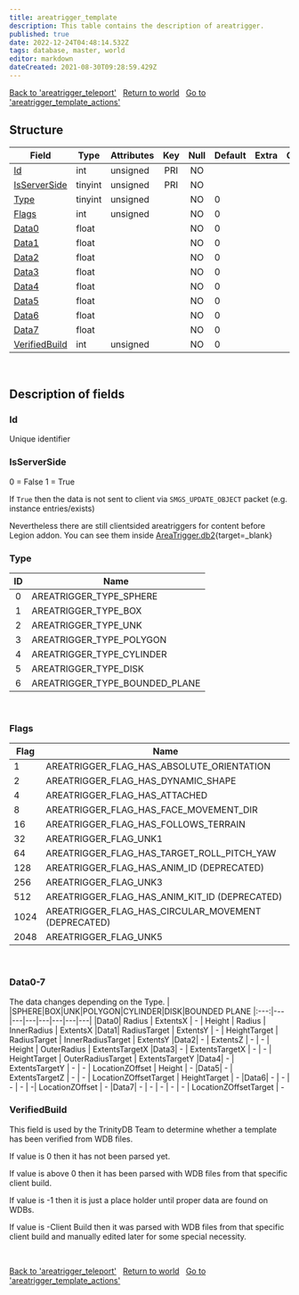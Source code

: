 ```yaml
---
title: areatrigger_template
description: This table contains the description of areatrigger.
published: true
date: 2022-12-24T04:48:14.532Z
tags: database, master, world
editor: markdown
dateCreated: 2021-08-30T09:28:59.429Z
---
```


<a href="https://trinitycore.info/en/database/master/world/areatrigger_teleport" class="mt-5 v-btn v-btn--depressed v-btn--flat v-btn--outlined theme--light v-size--default darkblue--text text--lighten-3"><span class="v-btn__content"><i aria-hidden="true" class="v-icon notranslate v-icon--left mdi mdi-arrow-left theme--light"></i><span>Back to 'areatrigger_teleport'</span></span></a>&nbsp;&nbsp;&nbsp;<a href="https://trinitycore.info/en/database/master/world/home" class="mt-5 v-btn v-btn--depressed v-btn--flat v-btn--outlined theme--light v-size--default darkblue--text text--lighten-3"><span class="v-btn__content"><i aria-hidden="true" class="v-icon notranslate v-icon--left mdi mdi-home-outline theme--light"></i><span>Return to world</span></span></a>&nbsp;&nbsp;&nbsp;<a href="https://trinitycore.info/en/database/master/world/areatrigger_template_actions" class="mt-5 v-btn v-btn--depressed v-btn--flat v-btn--outlined theme--light v-size--default darkblue--text text--lighten-3"><span class="v-btn__content"><span>Go to 'areatrigger_template_actions'</span><i aria-hidden="true" class="v-icon notranslate v-icon--right mdi mdi-arrow-right theme--light"></i></span></a>

## Structure

| Field | Type | Attributes | Key | Null | Default | Extra | Comment |
| --- | --- | --- | :---: | :---: | --- | --- | --- |
| [Id](#id) | int | unsigned | PRI | NO |  |  |  |
| [IsServerSide](#isserverside) | tinyint | unsigned | PRI | NO |  |  |  |
| [Type](#type) | tinyint | unsigned |  | NO | 0 |  |  |
| [Flags](#flags) | int | unsigned |  | NO | 0 |  |  |
| [Data0](#data0-7) | float |  |  | NO | 0 |  |  |
| [Data1](#data0-7) | float |  |  | NO | 0 |  |  |
| [Data2](#data0-7) | float |  |  | NO | 0 |  |  |
| [Data3](#data0-7) | float |  |  | NO | 0 |  |  |
| [Data4](#data0-7) | float |  |  | NO | 0 |  |  |
| [Data5](#data0-7) | float |  |  | NO | 0 |  |  |
| [Data6](#data0-7) | float |  |  | NO | 0 |  |  |
| [Data7](#data0-7) | float |  |  | NO | 0 |  |  |
| [VerifiedBuild](#verifiedbuild) | int | unsigned |  | NO | 0 |  |  |
&nbsp;
## Description of fields

### Id
Unique identifier
&nbsp;

### IsServerSide
0 = False
1 = True

If `True` then the data is not sent to client via `SMGS_UPDATE_OBJECT` packet (e.g. instance entries/exists)

Nevertheless there are still clientsided areatriggers for content before Legion addon.
You can see them inside [AreaTrigger.db2](https://wow.tools/dbc/?dbc=areatrigger){target=_blank}
&nbsp;

### Type
|ID|Name|
|:---:|---|
|0|AREATRIGGER_TYPE_SPHERE|
|1|AREATRIGGER_TYPE_BOX|
|2|AREATRIGGER_TYPE_UNK|
|3|AREATRIGGER_TYPE_POLYGON|
|4|AREATRIGGER_TYPE_CYLINDER|
|5|AREATRIGGER_TYPE_DISK|
|6|AREATRIGGER_TYPE_BOUNDED_PLANE|
&nbsp;

### Flags
|Flag|Name|
|---|--- |
|1|AREATRIGGER_FLAG_HAS_ABSOLUTE_ORIENTATION|
|2|AREATRIGGER_FLAG_HAS_DYNAMIC_SHAPE|
|4|AREATRIGGER_FLAG_HAS_ATTACHED|
|8|AREATRIGGER_FLAG_HAS_FACE_MOVEMENT_DIR|
|16|AREATRIGGER_FLAG_HAS_FOLLOWS_TERRAIN|
|32|AREATRIGGER_FLAG_UNK1|
|64|AREATRIGGER_FLAG_HAS_TARGET_ROLL_PITCH_YAW|
|128|AREATRIGGER_FLAG_HAS_ANIM_ID (DEPRECATED)|
|256|AREATRIGGER_FLAG_UNK3|
|512|AREATRIGGER_FLAG_HAS_ANIM_KIT_ID (DEPRECATED)|
|1024|AREATRIGGER_FLAG_HAS_CIRCULAR_MOVEMENT (DEPRECATED)|
|2048|AREATRIGGER_FLAG_UNK5
&nbsp;

### Data0-7
The data changes depending on the Type.
| |SPHERE|BOX|UNK|POLYGON|CYLINDER|DISK|BOUNDED PLANE
|:---:|---|---|---|---|---|---|---|
|Data0| Radius | ExtentsX | - | Height | Radius | InnerRadius | ExtentsX
|Data1| RadiusTarget | ExtentsY | - | HeightTarget | RadiusTarget | InnerRadiusTarget | ExtentsY
|Data2| - | ExtentsZ | - | - | Height | OuterRadius | ExtentsTargetX
|Data3| - | ExtentsTargetX | - | - | HeightTarget | OuterRadiusTarget | ExtentsTargetY
|Data4| - | ExtentsTargetY | - | - | LocationZOffset | Height | - 
|Data5| - | ExtentsTargetZ | - | - | LocationZOffsetTarget | HeightTarget | -
|Data6| - | - | - | - | -| LocationZOffset | -
|Data7| - | - | - | - | - | LocationZOffsetTarget | -
&nbsp;

### VerifiedBuild
This field is used by the TrinityDB Team to determine whether a template has been verified from WDB files.

If value is 0 then it has not been parsed yet.

If value is above 0 then it has been parsed with WDB files from that specific client build.

If value is -1 then it is just a place holder until proper data are found on WDBs.

If value is -Client Build then it was parsed with WDB files from that specific client build and manually edited later for some special necessity.

&nbsp;

<a href="https://trinitycore.info/en/database/master/world/areatrigger_teleport" class="mt-5 v-btn v-btn--depressed v-btn--flat v-btn--outlined theme--light v-size--default darkblue--text text--lighten-3"><span class="v-btn__content"><i aria-hidden="true" class="v-icon notranslate v-icon--left mdi mdi-arrow-left theme--light"></i><span>Back to 'areatrigger_teleport'</span></span></a>&nbsp;&nbsp;&nbsp;<a href="https://trinitycore.info/en/database/master/world/home" class="mt-5 v-btn v-btn--depressed v-btn--flat v-btn--outlined theme--light v-size--default darkblue--text text--lighten-3"><span class="v-btn__content"><i aria-hidden="true" class="v-icon notranslate v-icon--left mdi mdi-home-outline theme--light"></i><span>Return to world</span></span></a>&nbsp;&nbsp;&nbsp;<a href="https://trinitycore.info/en/database/master/world/areatrigger_template_actions" class="mt-5 v-btn v-btn--depressed v-btn--flat v-btn--outlined theme--light v-size--default darkblue--text text--lighten-3"><span class="v-btn__content"><span>Go to 'areatrigger_template_actions'</span><i aria-hidden="true" class="v-icon notranslate v-icon--right mdi mdi-arrow-right theme--light"></i></span></a>
